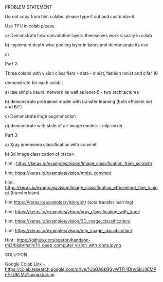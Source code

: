 PROBLEM STATEMENT

Do not copy from hint colabs. please type it out and customize it.

 

Use TPU in colab please. 

 

a) Demonstrate how convolution layers themselves work visually in colab

b) implement depth wise pooling layer in keras and demonstrate its use

c) 

Part 2:

Three colabs with  vision classifiers - data  - mnist, fashion mnist and cifar 10

 

demonstrate for each colab :

a) use simple neural network as well as lenet-5  - two architectures

 

b) demonstrate pretrained model with transfer learning  (both efficient net and BiT)

c) Demonstrate imge augmentation 

d) demonstrate with state of art image models - mlp-mixer

 

Part 3:

 

a) Xray pnemonea classification with convnet

b) 3d image classication of ctscan 

 

hint : https://keras.io/examples/vision/image_classification_from_scratch/

hint: https://keras.io/examples/vision/mnist_convnet/

hint: https://keras.io/examples/vision/image_classification_efficientnet_fine_tuning/ (transferlearn)

hint https://keras.io/examples/vision/bit/ (sota transfer learning)

hint: https://keras.io/examples/vision/xray_classification_with_tpus/

hint: https://keras.io/examples/vision/3D_image_classification/

 

hint: https://keras.io/examples/vision/mlp_image_classification/

Hint : https://github.com/ageron/handson-ml3/blob/main/14_deep_computer_vision_with_cnns.ipynb

SOLUTION

Google Colab Link - https://colab.research.google.com/drive/1UoGA8kGGyWTFl4DrwSkU0EMPePsU6LMo?usp=sharing
